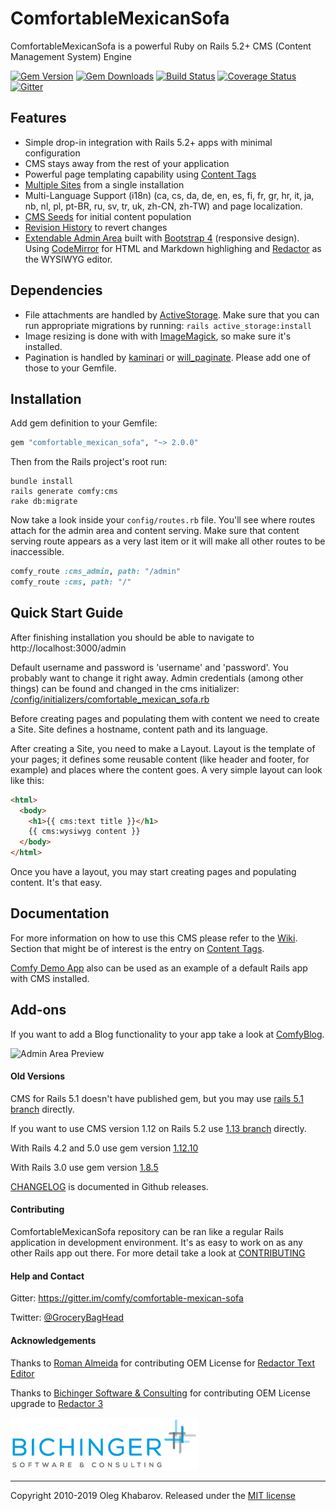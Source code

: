 # ComfortableMexicanSofa

ComfortableMexicanSofa is a powerful Ruby on Rails 5.2+ CMS (Content Management System) Engine

[![Gem Version](https://img.shields.io/gem/v/comfortable_mexican_sofa.svg?style=flat)](http://rubygems.org/gems/comfortable_mexican_sofa)
[![Gem Downloads](https://img.shields.io/gem/dt/comfortable_mexican_sofa.svg?style=flat)](http://rubygems.org/gems/comfortable_mexican_sofa)
[![Build Status](https://img.shields.io/travis/comfy/comfortable-mexican-sofa.svg?branch=master&style=flat)](https://travis-ci.org/comfy/comfortable-mexican-sofa)
[![Coverage Status](https://img.shields.io/coveralls/comfy/comfortable-mexican-sofa.svg?style=flat)](https://coveralls.io/r/comfy/comfortable-mexican-sofa?branch=master)
[![Gitter](https://badges.gitter.im/comfy/comfortable-mexican-sofa.svg)](https://gitter.im/comfy/comfortable-mexican-sofa)

## Features

* Simple drop-in integration with Rails 5.2+ apps with minimal configuration
* CMS stays away from the rest of your application
* Powerful page templating capability using [Content Tags](https://github.com/comfy/comfortable-mexican-sofa/wiki/Docs:-Content-Tags)
* [Multiple Sites](https://github.com/comfy/comfortable-mexican-sofa/wiki/Docs:-Sites) from a single installation
* Multi-Language Support (i18n) (ca, cs, da, de, en, es, fi, fr, gr, hr, it, ja, nb, nl, pl, pt-BR, ru, sv, tr, uk, zh-CN, zh-TW) and page localization.
* [CMS Seeds](https://github.com/comfy/comfortable-mexican-sofa/wiki/Docs:-CMS-Seeds) for initial content population
* [Revision History](https://github.com/comfy/comfortable-mexican-sofa/wiki/Docs:-Revisions) to revert changes
* [Extendable Admin Area](https://github.com/comfy/comfortable-mexican-sofa/wiki/HowTo:-Reusing-Admin-Area) built with [Bootstrap 4](http://getbootstrap.com) (responsive design). Using [CodeMirror](http://codemirror.net) for HTML and Markdown highlighing and [Redactor](http://imperavi.com/redactor) as the WYSIWYG editor.

## Dependencies

* File attachments are handled by [ActiveStorage](https://github.com/rails/rails/tree/master/activestorage). Make sure that you can run appropriate migrations by running: `rails active_storage:install`
* Image resizing is done with with [ImageMagick](http://www.imagemagick.org/script/download.php), so make sure it's installed.
* Pagination is handled by [kaminari](https://github.com/amatsuda/kaminari) or [will_paginate](https://github.com/mislav/will_paginate). Please add one of those to your Gemfile.

## Installation

Add gem definition to your Gemfile:

```ruby
gem "comfortable_mexican_sofa", "~> 2.0.0"
```

Then from the Rails project's root run:

    bundle install
    rails generate comfy:cms
    rake db:migrate

Now take a look inside your `config/routes.rb` file. You'll see where routes attach for the admin area and content serving. Make sure that content serving route appears as a very last item or it will make all other routes to be inaccessible.

```ruby
comfy_route :cms_admin, path: "/admin"
comfy_route :cms, path: "/"
```

## Quick Start Guide

After finishing installation you should be able to navigate to http://localhost:3000/admin

Default username and password is 'username' and 'password'. You probably want to change it right away. Admin credentials (among other things) can be found and changed in the cms initializer: [/config/initializers/comfortable\_mexican\_sofa.rb](https://github.com/comfy/comfortable-mexican-sofa/blob/master/config/initializers/comfortable_mexican_sofa.rb)

Before creating pages and populating them with content we need to create a Site. Site defines a hostname, content path and its language.

After creating a Site, you need to make a Layout. Layout is the template of your pages; it defines some reusable content (like header and footer, for example) and places where the content goes. A very simple layout can look like this:

```html
<html>
  <body>
    <h1>{{ cms:text title }}</h1>
    {{ cms:wysiwyg content }}
  </body>
</html>
```

Once you have a layout, you may start creating pages and populating content. It's that easy.

## Documentation

For more information on how to use this CMS please refer to the [Wiki](https://github.com/comfy/comfortable-mexican-sofa/wiki). Section that might be of interest is the entry
on [Content Tags](https://github.com/comfy/comfortable-mexican-sofa/wiki/Docs:-Content-Tags).

[Comfy Demo App](https://github.com/comfy/comfy-demo) also can be used as an
example of a default Rails app with CMS installed.

## Add-ons

If you want to add a Blog functionality to your app take a look at
[ComfyBlog](https://github.com/comfy/comfy-blog).

![Admin Area Preview](doc/preview.jpg)

#### Old Versions

CMS for Rails 5.1 doesn't have published gem, but you may use [rails 5.1 branch](https://github.com/comfy/comfortable-mexican-sofa/tree/rails5.1) directly.

If you want to use CMS version 1.12 on Rails 5.2 use [1.13 branch](https://github.com/comfy/comfortable-mexican-sofa/tree/1.13) directly.

With Rails 4.2 and 5.0 use gem version [1.12.10](https://rubygems.org/gems/comfortable_mexican_sofa/versions/1.12.10)

With Rails 3.0 use gem version [1.8.5](https://rubygems.org/gems/comfortable_mexican_sofa/versions/1.8.5)

[CHANGELOG](//github.com/comfy/comfortable-mexican-sofa/releases) is documented
in Github releases.

#### Contributing

ComfortableMexicanSofa repository can be ran like a regular Rails application in
development environment. It's as easy to work on as any other Rails app out there.
For more detail take a look at [CONTRIBUTING](CONTRIBUTING.md)

#### Help and Contact

Gitter: https://gitter.im/comfy/comfortable-mexican-sofa

Twitter: [@GroceryBagHead](https://twitter.com/grocerybaghead)

#### Acknowledgements

Thanks to [Roman Almeida](https://github.com/nasmorn) for contributing OEM License for [Redactor Text Editor](http://imperavi.com/redactor)

Thanks to [Bichinger Software & Consulting](https://www.bichinger.de) for contributing OEM License upgrade to [Redactor 3](http://imperavi.com/redactor)

[![Bichinger Software & Consulting](doc/bichinger_logo.png)](https://www.bichinger.de)

---

Copyright 2010-2019 Oleg Khabarov. Released under the [MIT license](LICENSE)
